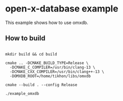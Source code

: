 # open-x-database example

This example shows how to use omxdb.

## How to build

```shell

mkdir build && cd build

cmake .. -DCMAKE_BUILD_TYPE=Release \
  -DCMAKE_C_COMPILER=/usr/bin/clang-13 \
  -DCMAKE_CXX_COMPILER=/usr/bin/clang++-13 \
  -DOMXDB_ROOT=/home/tikhon/libs/omxdb
  
cmake --build . --config Release
  
./example_omxdb
```